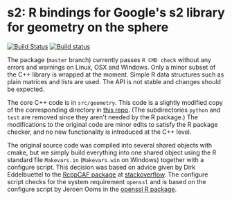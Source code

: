 # s2: R bindings for Google's s2 library for geometry on the sphere

[![Build Status](https://travis-ci.org/spatstat/s2.svg?branch=master)](https://travis-ci.org/spatstat/s2)
[![Build status](https://ci.appveyor.com/api/projects/status/nxau3cf77m2ll5mv?svg=true)](https://ci.appveyor.com/project/rubak/s2)

The package (`master` branch) currently passes `R CMD check` without any errors and warnings on Linux, OSX and Windows.
Only a minor subset of the C++ library is wrapped at the moment.
Simple R data structures such as plain matrices and lists are used.
The API is not stable and changes should be expected.

The core C++ code is in `src/geometry`. This code is a slightly modified copy of the corresponding directory in [this repo](https://github.com/micolous/s2-geometry-library). (The subdirectories `python` and `test` are removed since they aren't needed by the R package.) The modifications to the original code are minor edits to satisfy the R package checker, and no new functionality is introduced at the C++ level.

The original source code was compiled into several shared objects with cmake, but we simply build everything into one shared object using the R standard file `Makevars.in` (`Makevars.win` on Windows) together with a configure script. This decision was based on advice given by Dirk Eddelbuettel to the [RcppCAF package](https://github.com/grantbrown/RcppCAF) at [stackoverflow](http://stackoverflow.com/q/31750582/3341769).
The configure script checks for the system requirement `openssl` and is based on the configure script by Jeroen Ooms in the [openssl R package](https://github.com/jeroenooms/openssl).
